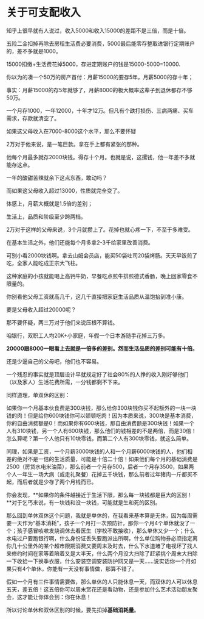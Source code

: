 # 关于可支配收入

知乎上很早就有人说过，收入5000和收入15000的差距不是三倍，而是十倍。

五险二金扣掉再除去房租生活费必要消费，5000最后能零存整取进银行定期账户的，差不多就是1000。

15000扣缴+生活费花掉5000，存进定期账户的钱是15000-5000=10000.

你以为的凑一个50万的房产首付：月薪15000的要存5年，月薪5000的存十年；

事实：月薪15000的存5年就够了，月薪8000的极大概率这辈子到退休都存不够50万。

一个月存1000，一年12000，十年才12万。但凡有个跌打损伤、三病两痛、买车需求，存款就清空了。



如果这父母收入在7000-8000这个水平，那么不要怀疑

2万对于他来说，是一笔巨款。拿在手上都有紧张的那种。

他每个月最多就存2000块钱。得存十个月。也就是说，这摞钱，他一年差不多就能存这点。

一年的酸甜苦辣就余下这点东西，敢动吗？

而如果这父母收入超过13000，性质就完全变了。

体感上，月薪大概就是1.5倍的差别；

生活上，品质和阶级至少跨两档。

2万对于这样的父母来说，3个月就攒上了。花掉也就心疼一下，不至于多难受。

在基本生活之外，他们还能每个月多拿2-3千给家里改善消费。

可别小看2000块钱啊。拿去山姆会员店，能买50袋吐司20袋烤肠。天天早饭煎了吃，全家人能吃成正宗大飞柱。

这种家庭的小孩就能喝上高钙牛奶，早餐吃点煎牛排煎德式香肠，晚上回家零食不限量的。

你别看他父母工资就高几千，这几千直接把家庭生活品质从温饱抬到准小康。

要是父母收入超过20000呢？

那不要怀疑，两三万对于他们来说压根不算钱。

咱银行，双职工人均20K+小家庭，年假一个日本游随手花掉三万多。

**20000跟8000一眼看上去就是一倍多的差别。然而生活品质的差别可能有十倍。**



还是少逼自己的父母吧，他们也不容易。

一个残忍的事实就是顶层设计早就规定好了社会80%的人挣的收入刚好够他们（以及家人）生活花费所需，一分钱都剩不下来。



同样道理，单双休的区别：

如果你一个月基本伙食费是300块钱，那么给你300块钱你买不起额外的一块一块钱的肉！但是给你600块钱你可以顿顿吃肉！因为本质来说，300块是基本消费，你的自由消费额是0！而如果你有600块钱，那自由消费额是300块钱！如果一个人有310块钱，另一个人有600块钱，那么他们的钱相差的不是两倍，而是30倍！怎么算呢？第一个人他只有10块零钱，而第二个人有300块零钱，就这么简单。

同理，如果是工资，一个月薪3000块钱的人和一个月薪6000块钱的人，他们相差的绝对不是一倍的生活质量，可能是十倍二十倍！如果他们每个月的基础消费是2500（房贷水电米油菜），那么前者一个月存500，后者一个月存3500，如果两个人一年生一场大病（或走礼聚餐）花掉五千块钱，那么前者过年猪肉一斤都买不起，而后者就是少存了两个月钱而已。

你会发现，**如果你的条件越接近于生活下限，那么每一块钱都是巨大的区别！**对于乞丐来说，有一块钱和没一块钱，可能就是生和死的区别。

那么回到单休双休这个问题，我就是单休的，在我看来基本算是无休，因为每周需要一天作为“基本消耗”，孩子一个月打一次预防针，那你一个月4个单休就没了一个；孩子感冒咳嗽发烧调休去看医生（学校不敢接收），那么单休又少一个；什么水电过户要跑银行啊，什么身份证丢失要跑派出所啊，什么单位购物券必须指定离你几十公里外的某个超市限期消费又要周末及时去，什么下水道堵了电视坏了找人来修约时间在家等着陪着又是大半天，什么两个月没大扫除了赶紧挑个周末大扫除一下收拾一下换季衣服，什么安装空调安装防护网又是一天……说实话你一个月如果只有4个单休，你能有一天没有事情做，那算不错了。

假如一个月有三件事情需要做，那么单休的人只能休息一天，而双休的人可以休息五天，差五倍！这五倍你可以周末赏花还是看动物，还是参加什么艺术活动朋友聚会，这才能让你体会到：你在休息！

所以讨论单休和双休区别的时候，要先扣掉**基础消耗量**。